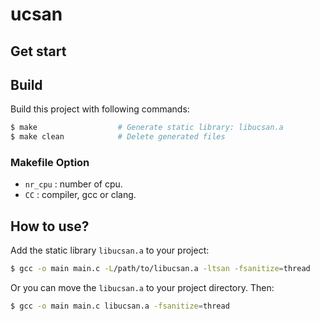 # ucsan

## Get start

## Build

Build this project with following commands:

```bash
$ make                  # Generate static library: libucsan.a
$ make clean            # Delete generated files
```

### Makefile Option

* `nr_cpu` : number of cpu.
* `CC` : compiler, gcc or clang.

## How to use?

Add the static library `libucsan.a` to your project:

```bash
$ gcc -o main main.c -L/path/to/libucsan.a -ltsan -fsanitize=thread
```

Or you can move the `libucsan.a` to your project directory. Then:

```bash
$ gcc -o main main.c libucsan.a -fsanitize=thread
```
